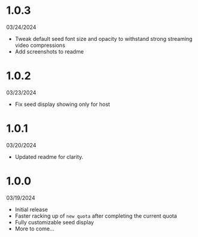 # 1.0.3
03/24/2024
- Tweak default seed font size and opacity to withstand strong streaming video compressions
- Add screenshots to readme

# 1.0.2
03/23/2024
- Fix seed display showing only for host

# 1.0.1
03/20/2024
- Updated readme for clarity.

# 1.0.0
03/19/2024
- Initial release
- Faster racking up of `new quota` after completing the current quota
- Fully customizable seed display
- More to come...